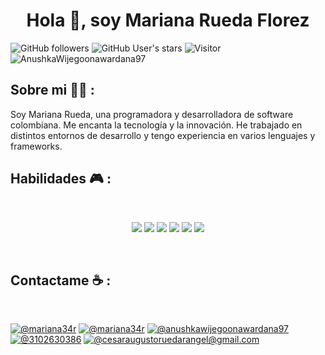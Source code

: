 <h1 align="center">Hola 👋, soy Mariana Rueda Florez</h1>

![GitHub followers](https://img.shields.io/github/followers/AnushkaWijegoonawardana97?style=social) ![GitHub User's stars](https://img.shields.io/github/stars/AnushkaWijegoonawardana97?style=social) ![Visitor](https://visitor-badge.laobi.icu/badge?page_id=AnushkaWijegoonawardana97.repoName) <img src="https://komarev.com/ghpvc/?username=AnushkaWijegoonawardana97" alt="AnushkaWijegoonawardana97" />

## Sobre mi 🧑‍💻 :

Soy Mariana Rueda, una programadora y desarrolladora de software colombiana. Me encanta la tecnología y la innovación. He trabajado en distintos entornos de desarrollo y tengo experiencia en varios lenguajes y frameworks.


## Habilidades 🎮 :

<br>

<div align="center">
  
![](https://img.icons8.com/color/48/000000/html-5--v1.png)
![](https://img.icons8.com/color/48/000000/css3.png)
![](https://img.icons8.com/color/48/000000/javascript--v1.png)
![](https://img.icons8.com/color/48/000000/java-coffee-cup-logo--v1.png)
![](https://img.icons8.com/color/48/000000/mysql-logo.png)
![](https://img.icons8.com/color/48/000000/mongodb.png)
  
</div>

<br>

## Contactame ☕ :

<br>

[![@mariana34r](https://img.icons8.com/fluency/48/000000/instagram-new.png "@mariana_florez288")](https://www.instagram.com/mariana_florez288/) [![@mariana34r](https://img.icons8.com/fluency/48/000000/facebook.png "@mariana34r")](https://web.facebook.com/mariana.ruedaflorez.9/?locale=es_LA) [![@anushkawijegoonawardana97](https://img.icons8.com/fluency/48/000000/linkedin.png "@anushkawijegoonawardana97")](https://www.linkedin.com/in/anushkawijegoonawardana97/)[![@3102630386](https://img.icons8.com/fluency/48/000000/phone-disconnected.png "@3102630386")](tel:3102630386) [![@cesaraugustoruedarangel@gmail.com](https://img.icons8.com/fluency/48/000000/apple-mail.png "@cesaraugustoruedarangel@gmail.com")](cesaraugustoruedarangel@gmail.com)

<br>



